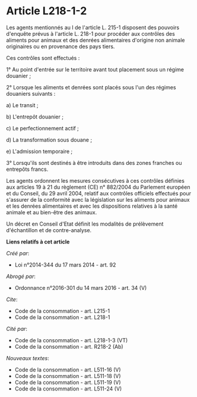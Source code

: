 # Article L218-1-2

Les agents mentionnés au I de l'article L. 215-1 disposent des pouvoirs d'enquête prévus à l'article L. 218-1 pour procéder
aux contrôles des aliments pour animaux et des denrées alimentaires d'origine non animale originaires ou en provenance des
pays tiers. 

Ces contrôles sont effectués : 

1° Au point d'entrée sur le territoire avant tout placement sous un régime douanier ; 

2° Lorsque les aliments et denrées sont placés sous l'un des régimes douaniers suivants : 

a) Le transit ; 

b) L'entrepôt douanier ; 

c) Le perfectionnement actif ; 

d) La transformation sous douane ; 

e) L'admission temporaire ; 

3° Lorsqu'ils sont destinés à être introduits dans des zones franches ou entrepôts francs. 

Les agents ordonnent les mesures consécutives à ces contrôles définies aux articles 19 à 21 du règlement (CE) n° 882/2004 du
Parlement européen et du Conseil, du 29 avril 2004, relatif aux contrôles officiels effectués pour s'assurer de la conformité
avec la législation sur les aliments pour animaux et les denrées alimentaires et avec les dispositions relatives à la santé
animale et au bien-être des animaux. 

Un décret en Conseil d'Etat définit les modalités de prélèvement d'échantillon et de contre-analyse.

**Liens relatifs à cet article**

_Créé par_:

  - Loi n°2014-344 du 17 mars 2014 - art. 92

_Abrogé par_:

  - Ordonnance n°2016-301 du 14 mars 2016 - art. 34 (V)

_Cite_:

  - Code de la consommation - art. L215-1
  - Code de la consommation - art. L218-1

_Cité par_:

  - Code de la consommation - art. L218-1-3 (VT)
  - Code de la consommation - art. R218-2 (Ab)

_Nouveaux textes_:

  - Code de la consommation - art. L511-16 (V)
  - Code de la consommation - art. L511-18 (V)
  - Code de la consommation - art. L511-19 (V)
  - Code de la consommation - art. L511-24 (V)
